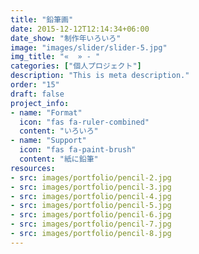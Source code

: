 ```yaml
---
title: "鉛筆画"
date: 2015-12-12T12:14:34+06:00
date_show: "制作年いろいろ"
image: "images/slider/slider-5.jpg"
img_title: "«  » - "
categories: ["個人プロジェクト"]
description: "This is meta description."
order: "15"
draft: false
project_info:
- name: "Format"
  icon: "fas fa-ruler-combined"
  content: "いろいろ"
- name: "Support"
  icon: "fas fa-paint-brush"
  content: "紙に鉛筆"
resources:
- src: images/portfolio/pencil-2.jpg
- src: images/portfolio/pencil-3.jpg
- src: images/portfolio/pencil-4.jpg
- src: images/portfolio/pencil-5.jpg
- src: images/portfolio/pencil-6.jpg
- src: images/portfolio/pencil-7.jpg
- src: images/portfolio/pencil-8.jpg
---
```

